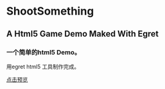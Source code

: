 # ShootSomething
## A Html5 Game Demo Maked With Egret  

### 一个简单的html5 Demo。  
用egret html5 工具制作完成。

[点击预览](http://wingftp.open.egret.com/ftproot/109383670/)
